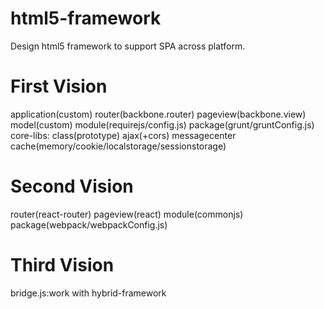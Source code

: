 # html5-framework
Design html5 framework to support SPA across platform.

# First Vision
application(custom)
router(backbone.router)
pageview(backbone.view)
model(custom)
module(requirejs/config.js)
package(grunt/gruntConfig.js)
core-libs:
class(prototype)
ajax(+cors)
messagecenter
cache(memory/cookie/localstorage/sessionstorage)

# Second Vision
router(react-router)
pageview(react)
module(commonjs)
package(webpack/webpackConfig.js)

# Third Vision
bridge.js:work with hybrid-framework